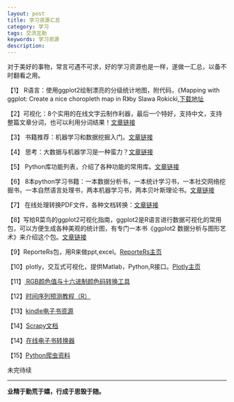 ```yaml
---
layout: post
title: 学习资源汇总
category: 学习
tags: 交流互助
keywords: 学习资源
description: 
---
```


对于美好的事物，常言可遇不可求，好的学习资源也是一样，遂做一汇总，以备不时翻看之用。

【1】 R语言：使用ggplot2绘制漂亮的分级统计地图，附代码，《Mapping with ggplot: Create a nice choropleth map in R》by Slawa Rokicki,[下载地址](http://pan.baidu.com/s/1pJrJqoN)

【2】可视化：8个实用的在线文字云制作利器，最后一个特好，支持中文，支持整篇文章分词，也可以利用分词结果！[文章链接](http://blog.sina.com.cn/s/blog_49f78a4b0102w4zm.html )

【3】 书籍推荐：机器学习和数据挖掘入门。[文章链接](http://www.cycn.com/?/createmeeting/createmeeting/newsdetails/fid-59__aid-5592)

【4】 思考：大数据与机器学习是一种蛮力？[文章链接](http://www.leiphone.com/xiaozhi/w3WKVrAl1kwqdcVf.html)

【5】  Python库功能列表，介绍了各种功能的常用库。[文章链接](http://python.jobbole.com/82633/)

【6】 8本python学习书籍：一本数据分析书，一本统计学习书，一本社交网络挖掘书，一本自然语言处理书，两本机器学习书，两本贝叶斯理论书。[文章链接](http://bigdata-madesimple.com/8-best-python-data-science-books/)

【7】 在线处理转换PDF文件，各种文档转换：[文章链接](http://www.pdfdo.com/pdf-to-excel.aspx)

【8】写给R菜鸟的ggplot2可视化指南，ggplot2是R语言进行数据可视化的常用包，可以方便生成各种美观的统计图，有专门一本书《ggplot2 数据分析与图形艺术》来介绍这个包。[文章链接](https://thomaslevine.com/!/introduction-to-ggplot2/)

【9】ReporteRs包，用R来做ppt,excel。[ReporteRs主页](http://davidgohel.github.io/ReporteRs/gettingstarted.html)

【10】plotly，交互式可视化，提供Matlab，Python,R接口。[Plotly主页](https://plot.ly/)

【11】[ RGB颜色值与十六进制颜色码转换工具](http://www.sioe.cn/yingyong/yanse-rgb-16/)

【12】[时间序列预测教程（R）](https://www.otexts.org/fpp)

【13】[kindle电子书资源](http://kankandou.com/)

【14】[Scrapy文档](http://scrapy-chs.readthedocs.io/zh_CN/0.24/index.html)

【14】[在线电子书转换器](http://cn.epubee.com/)

【15】[Python爬虫资料](https://github.com/lining0806/PythonSpiderNotes)

未完待续

----------
**业精于勤荒于嬉，行成于思毁于随。**


